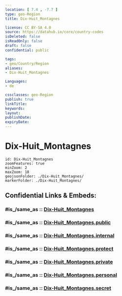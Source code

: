 ```yaml
---
location: [ 7.4 , -7.7 ] 
type: geo-Region
title: Dix-Huit_Montagnes

license: CC BY-SA 4.0
source: https://datahub.io/core/country-codes
isDeleted: false
isReadOnly: false
draft: false
confidential: public

tags:
- geo/Country/Region
aliases:
- Dix-Huit_Montagnes

Languages:
- de

cssclasses: geo-Region
publish: true
linkTitle: 
keywords: 
layout: 
publishDate: 
expiryDate: 
---
```


# Dix-Huit_Montagnes

```leaflet
id: Dix-Huit_Montagnes
zoomFeatures: true 
minZoom: 2 
maxZoom: 18
geojsonFolder: ./Dix-Huit_Montagnes/
markerFolder: ./Dix-Huit_Montagnes/
```


## Confidential Links & Embeds: 

### #is_/same_as :: [Dix-Huit_Montagnes](/_Standards/Earth/Continent/Africa/Africa~West/Cote_d'ivoire/districs@2011/Dix-Huit_Montagnes.md) 

### #is_/same_as :: [Dix-Huit_Montagnes.public](/_public/Earth/Continent/Africa/Africa~West/Cote_d'ivoire/districs@2011/Dix-Huit_Montagnes.public.md) 

### #is_/same_as :: [Dix-Huit_Montagnes.internal](/_internal/Earth/Continent/Africa/Africa~West/Cote_d'ivoire/districs@2011/Dix-Huit_Montagnes.internal.md) 

### #is_/same_as :: [Dix-Huit_Montagnes.protect](/_protect/Earth/Continent/Africa/Africa~West/Cote_d'ivoire/districs@2011/Dix-Huit_Montagnes.protect.md) 

### #is_/same_as :: [Dix-Huit_Montagnes.private](/_private/Earth/Continent/Africa/Africa~West/Cote_d'ivoire/districs@2011/Dix-Huit_Montagnes.private.md) 

### #is_/same_as :: [Dix-Huit_Montagnes.personal](/_personal/Earth/Continent/Africa/Africa~West/Cote_d'ivoire/districs@2011/Dix-Huit_Montagnes.personal.md) 

### #is_/same_as :: [Dix-Huit_Montagnes.secret](/_secret/Earth/Continent/Africa/Africa~West/Cote_d'ivoire/districs@2011/Dix-Huit_Montagnes.secret.md)

